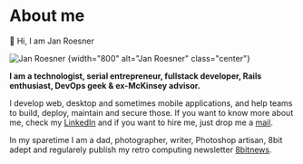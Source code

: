 # About me

👋 Hi, I am Jan Roesner

![Jan Roesner](/images/Jan_Roesner_2023.jpg)
{width="800" alt="Jan Roesner" class="center"}

**I am a technologist, serial entrepreneur, fullstack developer, Rails enthusiast, DevOps geek & ex-McKinsey advisor.**

I develop web, desktop and sometimes mobile applications, and help teams to build, deploy, maintain and secure those. If you want to know more about me, check my [LinkedIn](https://www.linkedin.com/in/janroesner) and if you want to hire me, just drop me a [mail](mailto:jan@roesner.it?subject=I%20might%20want%20to%20hire%20you).

In my sparetime I am a dad, photographer, writer, Photoshop artisan, 8bit adept and regularely publish my retro computing newsletter [8bitnews](https://8bitnews.io/archive/).
